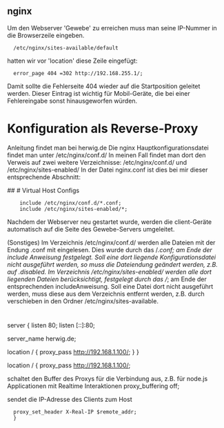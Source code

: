## nginx  
 
Um den Webserver 'Gewebe' zu erreichen muss man seine IP-Nummer in die Browserzeile eingeben.
 

      /etc/nginx/sites-available/default 

hatten wir vor 'location' diese Zeile eingefügt:

      error_page 404 =302 http://192.168.255.1/;

Damit sollte die  Fehlerseite 404 wieder auf die Startposition geleitet werden. Dieser 
Eintrag ist wichtig für Mobil-Geräte, die bei einer Fehlereingabe sonst hinausgeworfen würden.

# Konfiguration als Reverse-Proxy
Anleitung findet man bei herwig.de 
 Die nginx Hauptkonfigurationsdatei findet man unter /etc/nginx/conf.d/
In meinen Fall findet man dort den Verweis auf zwei weitere Verzeichnisse: /etc/nginx/conf.d/ und /etc/nginx/sites-enabled/
In der Datei nginx.conf ist dies bei mir dieser entsprechende Abschnitt:

 \##
        \# Virtual Host Configs
        
        include /etc/nginx/conf.d/*.conf;
        include /etc/nginx/sites-enabled/*;


Nachdem der Webserver neu gestartet wurde, werden die client-Geräte automatisch auf die Seite des Gewebe-Servers umgeleitet. 


(Sonstiges)
Im Verzeichnis /etc/nginx/conf.d/ werden alle Dateien mit der Endung .conf mit eingelesen. Dies wurde durch das /*.conf; am Ende der include Anweisung festgelegt. Soll eine dort liegende Konfigurationsdatei nicht ausgeführt werden, so muss die Dateiendung geändert werden, z.B. auf .disabled.
Im Verzeichnis /etc/nginx/sites-enabled/ werden alle dort liegenden Dateien berücksichtigt, festgelegt durch das /*; am Ende der entsprechenden includeAnweisung. Soll eine Datei dort nicht ausgeführt werden, muss diese aus dem Verzeichnis entfernt werden, z.B. durch verschieben in den Ordner /etc/nginx/sites-available.
#



server {
  listen 80;
  listen [::]:80;

  server_name herwig.de;

  location / {
      proxy_pass http://192.168.1.100/;
  }
}

location / {
      proxy_pass http://192.168.1.100/;

 schaltet den Buffer des Proxys für die Verbindung aus,
 z.B. für node.js Applicationen mit Realtime Interaktionen
      proxy_buffering off;

 sendet die IP-Adresse des Clients zum Host

      proxy_set_header X-Real-IP $remote_addr;
      }


